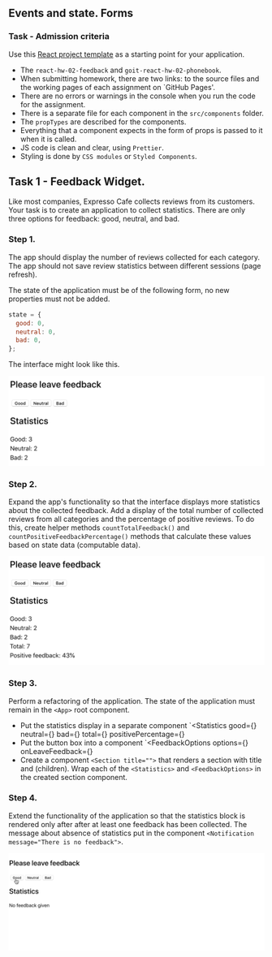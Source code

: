 ## Events and state. Forms

### Task - Admission criteria

Use this
[React project template](https://github.com/goitacademy/react-homework-template/blob/main/README.en.md)
as a starting point for your application.

- The `react-hw-02-feedback` and `goit-react-hw-02-phonebook`.
- When submitting homework, there are two links: to the source files and the
  working pages of each assignment on `GitHub Pages'.
- There are no errors or warnings in the console when you run the code for the
  assignment.
- There is a separate file for each component in the `src/components` folder.
- The `propTypes` are described for the components.
- Everything that a component expects in the form of props is passed to it when
  it is called.
- JS code is clean and clear, using `Prettier`.
- Styling is done by `CSS modules` or `Styled Components`.

## Task 1 - Feedback Widget.

Like most companies, Expresso Cafe collects reviews from its customers. Your
task is to create an application to collect statistics. There are only three
options for feedback: good, neutral, and bad.

### Step 1.

The app should display the number of reviews collected for each category. The
app should not save review statistics between different sessions (page refresh).

The state of the application must be of the following form, no new properties
must not be added.

```javascript
state = {
  good: 0,
  neutral: 0,
  bad: 0,
};
```

The interface might look like this.

![Alt text](image.png)

### Step 2.

Expand the app's functionality so that the interface displays more statistics
about the collected feedback. Add a display of the total number of collected
reviews from all categories and the percentage of positive reviews. To do this,
create helper methods `countTotalFeedback()` and
`countPositiveFeedbackPercentage()` methods that calculate these values based on
state data (computable data).

![Alt text](image-1.png)

### Step 3.

Perform a refactoring of the application. The state of the application must
remain in the `<App>` root component.

- Put the statistics display in a separate component `<Statistics good={}
  neutral={} bad={} total={} positivePercentage={}
- Put the button box into a component `<FeedbackOptions options={}
  onLeaveFeedback={}
- Create a component `<Section title="">` that renders a section with title and
  (children). Wrap each of the `<Statistics>` and `<FeedbackOptions>` in the
  created section component.

### Step 4.

Extend the functionality of the application so that the statistics block is
rendered only after after at least one feedback has been collected. The message
about absence of statistics put in the component
`<Notification message="There is no feedback">`.

![Alt text](image-2.png)
